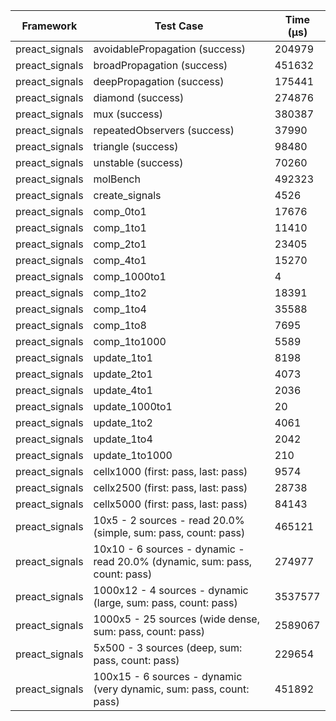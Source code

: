 | Framework | Test Case | Time (μs) |
| --- | --- | --- |
| preact_signals | avoidablePropagation (success) | 204979 |
| preact_signals | broadPropagation (success) | 451632 |
| preact_signals | deepPropagation (success) | 175441 |
| preact_signals | diamond (success) | 274876 |
| preact_signals | mux (success) | 380387 |
| preact_signals | repeatedObservers (success) | 37990 |
| preact_signals | triangle (success) | 98480 |
| preact_signals | unstable (success) | 70260 |
| preact_signals | molBench | 492323 |
| preact_signals | create_signals | 4526 |
| preact_signals | comp_0to1 | 17676 |
| preact_signals | comp_1to1 | 11410 |
| preact_signals | comp_2to1 | 23405 |
| preact_signals | comp_4to1 | 15270 |
| preact_signals | comp_1000to1 | 4 |
| preact_signals | comp_1to2 | 18391 |
| preact_signals | comp_1to4 | 35588 |
| preact_signals | comp_1to8 | 7695 |
| preact_signals | comp_1to1000 | 5589 |
| preact_signals | update_1to1 | 8198 |
| preact_signals | update_2to1 | 4073 |
| preact_signals | update_4to1 | 2036 |
| preact_signals | update_1000to1 | 20 |
| preact_signals | update_1to2 | 4061 |
| preact_signals | update_1to4 | 2042 |
| preact_signals | update_1to1000 | 210 |
| preact_signals | cellx1000 (first: pass, last: pass) | 9574 |
| preact_signals | cellx2500 (first: pass, last: pass) | 28738 |
| preact_signals | cellx5000 (first: pass, last: pass) | 84143 |
| preact_signals | 10x5 - 2 sources - read 20.0% (simple, sum: pass, count: pass) | 465121 |
| preact_signals | 10x10 - 6 sources - dynamic - read 20.0% (dynamic, sum: pass, count: pass) | 274977 |
| preact_signals | 1000x12 - 4 sources - dynamic (large, sum: pass, count: pass) | 3537577 |
| preact_signals | 1000x5 - 25 sources (wide dense, sum: pass, count: pass) | 2589067 |
| preact_signals | 5x500 - 3 sources (deep, sum: pass, count: pass) | 229654 |
| preact_signals | 100x15 - 6 sources - dynamic (very dynamic, sum: pass, count: pass) | 451892 |
